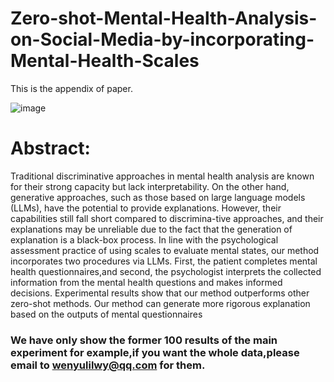 # Zero-shot-Mental-Health-Analysis-on-Social-Media-by-incorporating-Mental-Health-Scales
This is the appendix of paper.

![image](https://github.com/lightxxxshadow/Zero-shot-Mental-Health-Analysis-on-Social-Media-by-incorporating-Mental-Health-Scales/assets/93126839/99ca65e8-6c67-47a1-a611-855f1efdb5d9)

# Abstract:
Traditional discriminative approaches in mental health analysis are known for their strong capacity but lack interpretability. On the other hand, generative approaches, such as those based on large language models (LLMs), have the potential to provide explanations.
However, their capabilities still fall short compared to discrimina-tive approaches, and their explanations may be unreliable due to the fact that the generation of explanation is a black-box process.
In line with the psychological assessment practice of using scales to evaluate mental states, our method incorporates two procedures via LLMs. First, the patient completes mental health questionnaires,and second, the psychologist interprets the collected information from the mental health questions and makes informed decisions.
Experimental results show that our method outperforms other zero-shot methods. Our method can generate more rigorous explanation based on the outputs of mental questionnaires

### We have only show the former 100 results of the main experiment for example,if you want the whole data,please email to wenyulilwy@qq.com for them.
